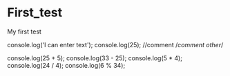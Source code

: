 # First_test
My first test

console.log('I can enter text');
console.log(25);
//comment
/*comment other*/

console.log(25 + 5);
console.log(33 - 25);
console.log(5 * 4);
console.log(24 / 4);
console.log(6 % 34);

